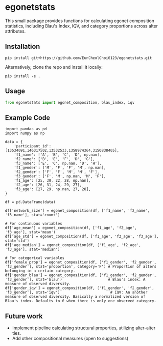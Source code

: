 # egonetstats

This small package provides functions for calculating egonet composition statistics, including Blau's Index, IQV, and category proportions across alter attributes.

## Installation
```
pip install git+https://github.com/EunCheolChoi0123/egonetstats.git
```

Alternatively, clone the repo and install it locally:

```
pip install -e .
```

## Usage

```python
from egonetstats import egonet_composition, blau_index, iqv
```

## Example Code
```
import pandas as pd
import numpy as np

data = {
    'participant_id': [13534091,146317502,13532533,1358974364,3150838405],
    'f1_name': ['A', 'B', 'C', 'D', np.nan],
    'f2_name': ['B', 'E', 'F', 'D', 'G'],
    'f3_name': ['E', 'C', np.nan, 'D', 'H'],
    'f1_gender': ['M', 'F', 'F', 'M', np.nan],
    'f2_gender': ['F', 'F', 'M', 'M', 'F'],
    'f3_gender': ['F', 'M', np.nan, 'M', 'F'],
    'f1_age': [25, 30, 22, 28, np.nan],
    'f2_age': [26, 31, 24, 29, 27],
    'f3_age': [27, 29, np.nan, 27, 28],
}

df = pd.DataFrame(data)

df['network_size'] = egonet_composition(df, ['f1_name', 'f2_name', 'f3_name'], stat='count')

# For continuous variables
df['age_mean'] = egonet_composition(df, ['f1_age', 'f2_age', 'f3_age'], stat='mean')
df['age_std'] = egonet_composition(df, ['f1_age', 'f2_age', 'f3_age'], stat='std')
df['age_median'] = egonet_composition(df, ['f1_age', 'f2_age', 'f3_age'], stat='median')

# For categorical variables
df['female_prop'] = egonet_composition(df, ['f1_gender', 'f2_gender', 'f3_gender'], stat='proportion', category='F') # Proportion of alters belonging in a certain category.
df['gender_blau'] = egonet_composition(df, ['f1_gender', 'f2_gender', 'f3_gender'], stat='blau')                     # Blau's index: A measure of observed diversity.
df['gender_iqv'] = egonet_composition(df, ['f1_gender', 'f2_gender', 'f3_gender'], stat='iqv')                       # IQV: An another measure of observed diversity. Basically a normalized version of Blau's index. Defaults to 0 when there is only one observed category.
```

## Future work
- Implement pipeline calculating structural properties, utilizing alter-alter ties.
- Add other compositional measures (open to suggestions)
